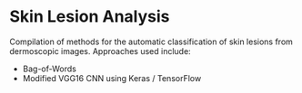 # Skin Lesion Analysis
Compilation of methods for the automatic classification of skin lesions from dermoscopic images. Approaches used include:

* Bag-of-Words
* Modified VGG16 CNN using Keras / TensorFlow
